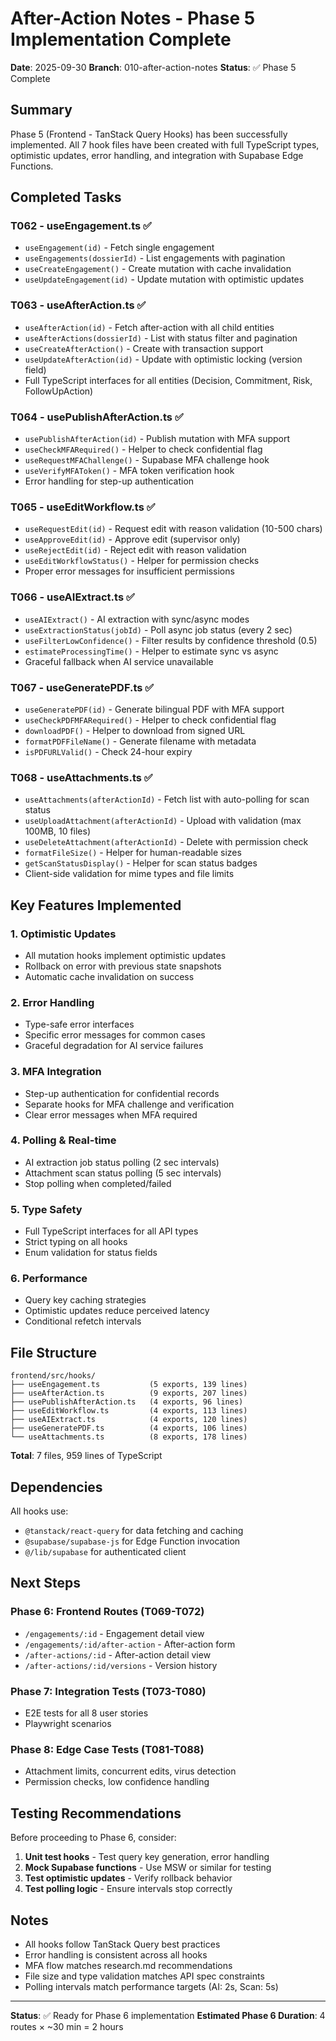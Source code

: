 # After-Action Notes - Phase 5 Implementation Complete

**Date**: 2025-09-30
**Branch**: 010-after-action-notes
**Status**: ✅ Phase 5 Complete

## Summary

Phase 5 (Frontend - TanStack Query Hooks) has been successfully implemented. All 7 hook files have been created with full TypeScript types, optimistic updates, error handling, and integration with Supabase Edge Functions.

## Completed Tasks

### T062 - useEngagement.ts ✅
- `useEngagement(id)` - Fetch single engagement
- `useEngagements(dossierId)` - List engagements with pagination
- `useCreateEngagement()` - Create mutation with cache invalidation
- `useUpdateEngagement(id)` - Update mutation with optimistic updates

### T063 - useAfterAction.ts ✅
- `useAfterAction(id)` - Fetch after-action with all child entities
- `useAfterActions(dossierId)` - List with status filter and pagination
- `useCreateAfterAction()` - Create with transaction support
- `useUpdateAfterAction(id)` - Update with optimistic locking (version field)
- Full TypeScript interfaces for all entities (Decision, Commitment, Risk, FollowUpAction)

### T064 - usePublishAfterAction.ts ✅
- `usePublishAfterAction(id)` - Publish mutation with MFA support
- `useCheckMFARequired()` - Helper to check confidential flag
- `useRequestMFAChallenge()` - Supabase MFA challenge hook
- `useVerifyMFAToken()` - MFA token verification hook
- Error handling for step-up authentication

### T065 - useEditWorkflow.ts ✅
- `useRequestEdit(id)` - Request edit with reason validation (10-500 chars)
- `useApproveEdit(id)` - Approve edit (supervisor only)
- `useRejectEdit(id)` - Reject edit with reason validation
- `useEditWorkflowStatus()` - Helper for permission checks
- Proper error messages for insufficient permissions

### T066 - useAIExtract.ts ✅
- `useAIExtract()` - AI extraction with sync/async modes
- `useExtractionStatus(jobId)` - Poll async job status (every 2 sec)
- `useFilterLowConfidence()` - Filter results by confidence threshold (0.5)
- `estimateProcessingTime()` - Helper to estimate sync vs async
- Graceful fallback when AI service unavailable

### T067 - useGeneratePDF.ts ✅
- `useGeneratePDF(id)` - Generate bilingual PDF with MFA support
- `useCheckPDFMFARequired()` - Helper to check confidential flag
- `downloadPDF()` - Helper to download from signed URL
- `formatPDFFileName()` - Generate filename with metadata
- `isPDFURLValid()` - Check 24-hour expiry

### T068 - useAttachments.ts ✅
- `useAttachments(afterActionId)` - Fetch list with auto-polling for scan status
- `useUploadAttachment(afterActionId)` - Upload with validation (max 100MB, 10 files)
- `useDeleteAttachment(afterActionId)` - Delete with permission check
- `formatFileSize()` - Helper for human-readable sizes
- `getScanStatusDisplay()` - Helper for scan status badges
- Client-side validation for mime types and file limits

## Key Features Implemented

### 1. Optimistic Updates
- All mutation hooks implement optimistic updates
- Rollback on error with previous state snapshots
- Automatic cache invalidation on success

### 2. Error Handling
- Type-safe error interfaces
- Specific error messages for common cases
- Graceful degradation for AI service failures

### 3. MFA Integration
- Step-up authentication for confidential records
- Separate hooks for MFA challenge and verification
- Clear error messages when MFA required

### 4. Polling & Real-time
- AI extraction job status polling (2 sec intervals)
- Attachment scan status polling (5 sec intervals)
- Stop polling when completed/failed

### 5. Type Safety
- Full TypeScript interfaces for all API types
- Strict typing on all hooks
- Enum validation for status fields

### 6. Performance
- Query key caching strategies
- Optimistic updates reduce perceived latency
- Conditional refetch intervals

## File Structure

```
frontend/src/hooks/
├── useEngagement.ts           (5 exports, 139 lines)
├── useAfterAction.ts          (9 exports, 207 lines)
├── usePublishAfterAction.ts   (4 exports, 96 lines)
├── useEditWorkflow.ts         (4 exports, 113 lines)
├── useAIExtract.ts            (4 exports, 120 lines)
├── useGeneratePDF.ts          (4 exports, 106 lines)
└── useAttachments.ts          (8 exports, 178 lines)
```

**Total**: 7 files, 959 lines of TypeScript

## Dependencies

All hooks use:
- `@tanstack/react-query` for data fetching and caching
- `@supabase/supabase-js` for Edge Function invocation
- `@/lib/supabase` for authenticated client

## Next Steps

### Phase 6: Frontend Routes (T069-T072)
- `/engagements/:id` - Engagement detail view
- `/engagements/:id/after-action` - After-action form
- `/after-actions/:id` - After-action detail view
- `/after-actions/:id/versions` - Version history

### Phase 7: Integration Tests (T073-T080)
- E2E tests for all 8 user stories
- Playwright scenarios

### Phase 8: Edge Case Tests (T081-T088)
- Attachment limits, concurrent edits, virus detection
- Permission checks, low confidence handling

## Testing Recommendations

Before proceeding to Phase 6, consider:

1. **Unit test hooks** - Test query key generation, error handling
2. **Mock Supabase functions** - Use MSW or similar for testing
3. **Test optimistic updates** - Verify rollback behavior
4. **Test polling logic** - Ensure intervals stop correctly

## Notes

- All hooks follow TanStack Query best practices
- Error handling is consistent across all hooks
- MFA flow matches research.md recommendations
- File size and type validation matches API spec constraints
- Polling intervals match performance targets (AI: 2s, Scan: 5s)

---

**Status**: ✅ Ready for Phase 6 implementation
**Estimated Phase 6 Duration**: 4 routes × ~30 min = 2 hours
